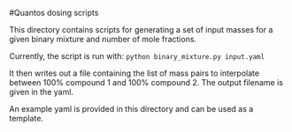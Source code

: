#Quantos dosing scripts

This directory contains scripts for generating a set of input masses for a given binary mixture and number of mole fractions.

Currently, the script is run with:
`python binary_mixture.py input.yaml`

It then writes out a file containing the list of mass pairs to interpolate between 100% compound 1 and 100% compound 2. The output filename is given in the yaml.

An example yaml is provided in this directory and can be used as a template.  

